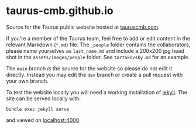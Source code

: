 # taurus-cmb.github.io

Source for the Taurus public website hosted at [tauruscmb.com](https://www.tauruscmb.com/).

If you're a member of the Taurus team, feel free to add or edit content in the relevant Markdown (`*.md`) file. The `_people` folder contains the collaborators, please name yourselves as `last_name.md` and include a 200x200 jpg head shot in the `assets/images/people` folder. See `tartakovsky.md` for an example.

The `main` branch _is_ the source for the website so please do not edit it directly. Instead you may edit the `dev` branch or create a pull request with your own branch.

To test the website locally you will need a working installation of [jekyll](https://jekyllrb.com/). The site can be served locally with:
```
bundle exec jekyll serve
```
and viewed on [localhost:4000](http://127.0.0.1:4000/)

